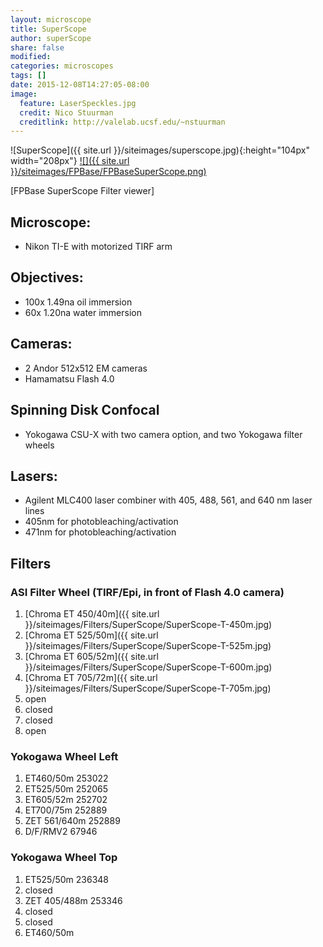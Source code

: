 ```yaml
---
layout: microscope 
title: SuperScope
author: superScope
share: false
modified:
categories: microscopes
tags: []
date: 2015-12-08T14:27:05-08:00
image:
  feature: LaserSpeckles.jpg
  credit: Nico Stuurman
  creditlink: http://valelab.ucsf.edu/~nstuurman
---
```

![SuperScope]({{ site.url }}/siteimages/superscope.jpg){:height="104px" width="208px"} [![]({{ site.url }}/siteimages/FPBase/FPBaseSuperScope.png)](https://www.fpbase.org/embedscope/r7PWfwFegGMdYu9CsoCfAH/)

[FPBase SuperScope Filter viewer]

## Microscope:
* Nikon TI-E  with motorized TIRF arm

## Objectives:
* 100x 1.49na oil immersion
* 60x 1.20na water immersion

## Cameras:
* 2 Andor 512x512 EM cameras
* Hamamatsu Flash 4.0

## Spinning Disk Confocal
* Yokogawa CSU-X with two camera option, and two Yokogawa filter wheels

## Lasers:
* Agilent MLC400 laser combiner with 405, 488, 561, and 640 nm laser lines
* 405nm for photobleaching/activation
* 471nm for photobleaching/activation

## Filters

### ASI Filter Wheel (TIRF/Epi, in front of Flash 4.0 camera)

1. [Chroma ET 450/40m]({{ site.url }}/siteimages/Filters/SuperScope/SuperScope-T-450m.jpg)  
2. [Chroma ET 525/50m]({{ site.url }}/siteimages/Filters/SuperScope/SuperScope-T-525m.jpg)
3. [Chroma ET 605/52m]({{ site.url }}/siteimages/Filters/SuperScope/SuperScope-T-600m.jpg)
4. [Chroma ET 705/72m]({{ site.url }}/siteimages/Filters/SuperScope/SuperScope-T-705m.jpg)
5. open
6. closed
7. closed
8. open

### Yokogawa Wheel Left
1. ET460/50m 253022  
2. ET525/50m 252065
3. ET605/52m 252702
4. ET700/75m 252889
5.  ZET 561/640m 252889
6. D/F/RMV2 67946

### Yokogawa Wheel Top
1. ET525/50m 236348  
2. closed
3. ZET 405/488m 253346
4. closed
5. closed
6. ET460/50m


